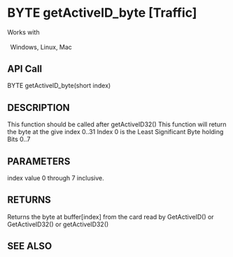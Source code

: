 # BYTE getActiveID_byte [Traffic]

Works with <p class="s1" style="padding-top: 2pt;padding-left: 5pt;text-indent: 0pt;text-align: left;"><a name="bookmark207">&zwnj;</a>Windows, Linux, Mac<a name="bookmark208">&zwnj;</a></p>

## API Call
BYTE getActiveID_byte(short index)
## DESCRIPTION
This function should be called after getActiveID32() This function will return the byte at the give index 0..31 Index 0 is the Least Significant Byte holding Bits 0..7

## PARAMETERS
index value 0 through 7 inclusive.

## RETURNS
Returns the byte at buffer[index] from the card read by GetActiveID() or GetActiveID32() or getActiveID32()

## SEE ALSO


